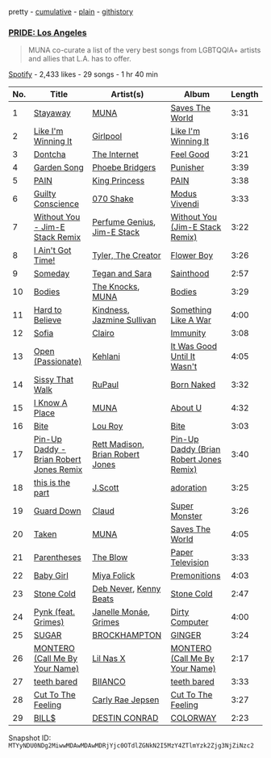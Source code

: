 pretty - [cumulative](/playlists/cumulative/37i9dQZF1DWV3qUY4KDZRH.md) - [plain](/playlists/plain/37i9dQZF1DWV3qUY4KDZRH) - [githistory](https://github.githistory.xyz/mackorone/spotify-playlist-archive/blob/main/playlists/plain/37i9dQZF1DWV3qUY4KDZRH)

### [PRIDE: Los Angeles](https://open.spotify.com/playlist/37i9dQZF1DWV3qUY4KDZRH)

> MUNA co\-curate a list of the very best songs from LGBTQQIA+ artists and allies that L.A\. has to offer.

[Spotify](https://open.spotify.com/user/spotify) - 2,433 likes - 29 songs - 1 hr 40 min

| No. | Title | Artist(s) | Album | Length |
|---|---|---|---|---|
| 1 | [Stayaway](https://open.spotify.com/track/3vnyzhfVRh3agMjP6nABJw) | [MUNA](https://open.spotify.com/artist/6xdRb2GypJ7DqnWAI2mHGn) | [Saves The World](https://open.spotify.com/album/5ZpSRd3GwvEGrD7kWn0fHz) | 3:31 |
| 2 | [Like I'm Winning It](https://open.spotify.com/track/4nmfgBh3c96PDgQFJoZBKm) | [Girlpool](https://open.spotify.com/artist/3BYXi96LqI8TwNljFKE0DZ) | [Like I'm Winning It](https://open.spotify.com/album/7ixqHOD5EztYD7vD9GFFPU) | 3:16 |
| 3 | [Dontcha](https://open.spotify.com/track/6dET51TwAJPrKV5wmA5Vhr) | [The Internet](https://open.spotify.com/artist/7GN9PivdemQRKjDt4z5Zv8) | [Feel Good](https://open.spotify.com/album/4Bpt4fHYxxgqR2GjrxyR6D) | 3:21 |
| 4 | [Garden Song](https://open.spotify.com/track/5bIgzvxvlefRUCQK9JPocF) | [Phoebe Bridgers](https://open.spotify.com/artist/1r1uxoy19fzMxunt3ONAkG) | [Punisher](https://open.spotify.com/album/6Pp6qGEywDdofgFC1oFbSH) | 3:39 |
| 5 | [PAIN](https://open.spotify.com/track/7quWqKzjJwYXF3cqSDSCRL) | [King Princess](https://open.spotify.com/artist/6beUvFUlKliUYJdLOXNj9C) | [PAIN](https://open.spotify.com/album/6npMxPQjBYL8FQAX7USLp3) | 3:38 |
| 6 | [Guilty Conscience](https://open.spotify.com/track/0smgkpVia3VCXgY4qhVJvp) | [070 Shake](https://open.spotify.com/artist/12Zk1DFhCbHY6v3xep2ZjI) | [Modus Vivendi](https://open.spotify.com/album/6Q2rUMVAKj1DaDh3xB0IEU) | 3:33 |
| 7 | [Without You \- Jim\-E Stack Remix](https://open.spotify.com/track/6imeB9iHkhAj0Q5sAAANB3) | [Perfume Genius](https://open.spotify.com/artist/2ueoLVCXQ948OfhVvAy3Nn), [Jim\-E Stack](https://open.spotify.com/artist/4GmataFSHOSQWxuuUX57Bh) | [Without You \(Jim\-E Stack Remix\)](https://open.spotify.com/album/4qbjENaRwM7wFUmQqKjYrg) | 3:22 |
| 8 | [I Ain't Got Time!](https://open.spotify.com/track/430qNtapCS3Ue1yoSql1oV) | [Tyler, The Creator](https://open.spotify.com/artist/4V8LLVI7PbaPR0K2TGSxFF) | [Flower Boy](https://open.spotify.com/album/2nkto6YNI4rUYTLqEwWJ3o) | 3:26 |
| 9 | [Someday](https://open.spotify.com/track/5udBpJGpLpKvKhWEcguAzz) | [Tegan and Sara](https://open.spotify.com/artist/5e1BZulIiYWPRm8yogwUYH) | [Sainthood](https://open.spotify.com/album/5jbNeqFGcBfFriyocUaM17) | 2:57 |
| 10 | [Bodies](https://open.spotify.com/track/5mueyPaJsGl0bGiZSu1z0e) | [The Knocks](https://open.spotify.com/artist/2x7EATekOPhFGRx3syMGEC), [MUNA](https://open.spotify.com/artist/6xdRb2GypJ7DqnWAI2mHGn) | [Bodies](https://open.spotify.com/album/16mo5DcJexdaBnL0u5QAoS) | 3:29 |
| 11 | [Hard to Believe](https://open.spotify.com/track/5xDHkY0Om4eN1XMOJV0HLC) | [Kindness](https://open.spotify.com/artist/6SYIsHAQ1sPokVxmzpaDBU), [Jazmine Sullivan](https://open.spotify.com/artist/7gSjFKpVmDgC2MMsnN8CYq) | [Something Like A War](https://open.spotify.com/album/74G1akk8NptEEoJgZHDYhz) | 4:00 |
| 12 | [Sofia](https://open.spotify.com/track/7B3z0ySL9Rr0XvZEAjWZzM) | [Clairo](https://open.spotify.com/artist/3l0CmX0FuQjFxr8SK7Vqag) | [Immunity](https://open.spotify.com/album/4kkVGtCqE2NiAKosri9Rnd) | 3:08 |
| 13 | [Open \(Passionate\)](https://open.spotify.com/track/4J4yA7A68PmgSbjAn425eY) | [Kehlani](https://open.spotify.com/artist/0cGUm45nv7Z6M6qdXYQGTX) | [It Was Good Until It Wasn't](https://open.spotify.com/album/6ROLwnmW9pOioLned0DaP3) | 4:05 |
| 14 | [Sissy That Walk](https://open.spotify.com/track/5PHPENfE3RVmHGAA2A7Hfx) | [RuPaul](https://open.spotify.com/artist/2SdOKxC1sSxEyv8JYERaNe) | [Born Naked](https://open.spotify.com/album/3stAjHtCDSCavGtkxzvYE7) | 3:32 |
| 15 | [I Know A Place](https://open.spotify.com/track/0bPSRn4crnh5f1JhELPlyL) | [MUNA](https://open.spotify.com/artist/6xdRb2GypJ7DqnWAI2mHGn) | [About U](https://open.spotify.com/album/0mfj2MrZptbPw7K5Wo4ikY) | 4:32 |
| 16 | [Bite](https://open.spotify.com/track/5lTvjNZxoK2BDB4mXxYnfh) | [Lou Roy](https://open.spotify.com/artist/4SXS92sCu5twnCUx4Dy44H) | [Bite](https://open.spotify.com/album/48aFV8ITVEtoktd7rsuLKJ) | 3:03 |
| 17 | [Pin\-Up Daddy \- Brian Robert Jones Remix](https://open.spotify.com/track/33Lbb17TYpo2v2NnixiaJP) | [Rett Madison](https://open.spotify.com/artist/2uvAzG565dP2oXartAqh1F), [Brian Robert Jones](https://open.spotify.com/artist/11HU5b0t0QkmZpYfpUgmvm) | [Pin\-Up Daddy \(Brian Robert Jones Remix\)](https://open.spotify.com/album/3VcHTCLTR4BaIYSxAksjEx) | 3:40 |
| 18 | [this is the part](https://open.spotify.com/track/1BHz6ma7Ssw2XWWHsNFgAP) | [J.Scott](https://open.spotify.com/artist/2N2byM1MBqV19c73r7XKVr) | [adoration](https://open.spotify.com/album/10ilBzsKJMVgWRWE35j6Xg) | 3:25 |
| 19 | [Guard Down](https://open.spotify.com/track/3vR3cB13aUgTyZJ23zrnMA) | [Claud](https://open.spotify.com/artist/5MaQlvNGOaTj39apHsXVq1) | [Super Monster](https://open.spotify.com/album/0QPFWBu8oVVNtekmNzlVvW) | 3:26 |
| 20 | [Taken](https://open.spotify.com/track/1DCf4TQUJdWWXLM8LOIWA7) | [MUNA](https://open.spotify.com/artist/6xdRb2GypJ7DqnWAI2mHGn) | [Saves The World](https://open.spotify.com/album/5ZpSRd3GwvEGrD7kWn0fHz) | 4:05 |
| 21 | [Parentheses](https://open.spotify.com/track/6CH88BsXz1gLCqHW0j8VkG) | [The Blow](https://open.spotify.com/artist/3VNDPLoRirZi28lxSEYkZQ) | [Paper Television](https://open.spotify.com/album/5tiikAhu5xqduJj6axzZyf) | 3:33 |
| 22 | [Baby Girl](https://open.spotify.com/track/5IjbrlIwQhnOkxnRTbfUQp) | [Miya Folick](https://open.spotify.com/artist/1jFVu6Z7wmwywivOeBTSIV) | [Premonitions](https://open.spotify.com/album/3nWDfV4stC2VQopcuHjJmO) | 4:03 |
| 23 | [Stone Cold](https://open.spotify.com/track/38dAAN4VnBMs0VSDDd71ZO) | [Deb Never](https://open.spotify.com/artist/55EarwWraRQY9diMo9Oeul), [Kenny Beats](https://open.spotify.com/artist/1rHOtdmGNr5vcYNw5v7QGC) | [Stone Cold](https://open.spotify.com/album/3yMxBdvBnJNo3lzNf8uP7s) | 2:47 |
| 24 | [Pynk \(feat\. Grimes\)](https://open.spotify.com/track/5OpiyfqaQLdtwHd3SfembH) | [Janelle Monáe](https://open.spotify.com/artist/6ueGR6SWhUJfvEhqkvMsVs), [Grimes](https://open.spotify.com/artist/053q0ukIDRgzwTr4vNSwab) | [Dirty Computer](https://open.spotify.com/album/2PjlaxlMunGOUvcRzlTbtE) | 4:00 |
| 25 | [SUGAR](https://open.spotify.com/track/6U0FIYXCQ3TGrk4tFpLrEA) | [BROCKHAMPTON](https://open.spotify.com/artist/1Bl6wpkWCQ4KVgnASpvzzA) | [GINGER](https://open.spotify.com/album/1jToVugwBEzcak8gJNZG2f) | 3:24 |
| 26 | [MONTERO \(Call Me By Your Name\)](https://open.spotify.com/track/67BtfxlNbhBmCDR2L2l8qd) | [Lil Nas X](https://open.spotify.com/artist/7jVv8c5Fj3E9VhNjxT4snq) | [MONTERO \(Call Me By Your Name\)](https://open.spotify.com/album/2Hjcfw8zHN4dJDZJGOzLd6) | 2:17 |
| 27 | [teeth bared](https://open.spotify.com/track/6DwtTB4nENxRxSZo4CZc3j) | [BIIANCO](https://open.spotify.com/artist/4Axsf7QVnPabbam5y6NwLt) | [teeth bared](https://open.spotify.com/album/0aoJij0SVoHwqNnwXBCbuq) | 3:33 |
| 28 | [Cut To The Feeling](https://open.spotify.com/track/6EJiVf7U0p1BBfs0qqeb1f) | [Carly Rae Jepsen](https://open.spotify.com/artist/6sFIWsNpZYqfjUpaCgueju) | [Cut To The Feeling](https://open.spotify.com/album/6S9qcfPMsqtYQXVyeC7Hip) | 3:27 |
| 29 | [BILL$](https://open.spotify.com/track/0H6CZCG2F1N3XZWNZAVqE7) | [DESTIN CONRAD](https://open.spotify.com/artist/4jwROPSUkTkohLCRiyjiZZ) | [COLORWAY](https://open.spotify.com/album/4cGY0jqWYTCIPwQRXHgKvy) | 2:23 |

Snapshot ID: `MTYyNDU0NDg2MiwwMDAwMDAwMDRjYjc0OTdlZGNkN2I5MzY4ZTlmYzk2Zjg3NjZiNzc2`
